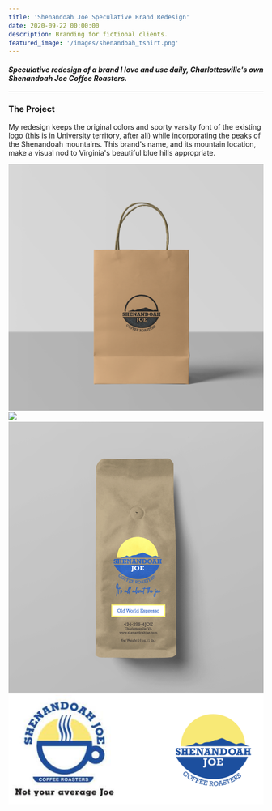 ```yaml
---
title: 'Shenandoah Joe Speculative Brand Redesign'
date: 2020-09-22 00:00:00
description: Branding for fictional clients.
featured_image: '/images/shenandoah_tshirt.png'
---
```

#### <i> Speculative redesign of a brand I love and use daily, Charlottesville's own Shenandoah Joe Coffee Roasters. </i>
---

### The Project

My redesign keeps the original colors and sporty varsity font of the existing logo (this is in University territory, after all) while incorporating the peaks of the Shenandoah mountains. This brand's name, and its mountain location, make a visual nod to Virginia's beautiful blue hills appropriate.

<div class="gallery" data-columns="3">
	<img src="/images/shenandoah_joe_stamp_bag.png">
	<img src="/images/shenandoah_tshirt.png">
	<img src="/images/shenandoah_coffee_pouch.png">
	<img src="/images/logo_comparison_shen.png">
</div>
